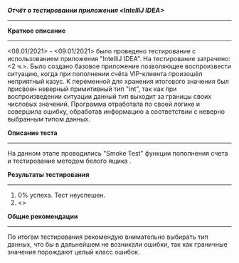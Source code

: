 ***Отчёт о тестировании приложения <***IntelliJ IDEA***>***
______________________________________________________________
**Краткое описание**
______________________________________________________________
<08.01/2021> - <09.01/2021> было проведено  тестирование с использованием приложения "IntelliJ IDEA".
На тестирование затрачено: <2 ч.>. Было создано базовое приложение позволяющее воспроизвести ситуацию, когда при пополнении счёта VIP-клиента произошёл неприятный казус.
К переменной для хранения итогового значения был присвоен неверный примитивный тип "int", так как при воспроизведении ситуации данный тип выходит за границы своих числовых значений.
Программа отработала по своей логике и совершила ошибку, обработав информацию а соответствии с неверно выбранным типом данных.

**Описание теста**
______________________________________________________________

На данном этапе проводились "Smoke Test" функции пополнения счета и тестирование методом белого ящика .

**Результаты тестирования**
______________________________________________________________
1. 0% успеха. Тест неуспешен.
2. <>

**Общие рекомендации**
______________________________________________________________

По итогам тестирования рекомендую внимательно выбирать тип данных, что бы в дальнейшем не возникали ошибки, так как граничные значения порождают целый класс ошибок.